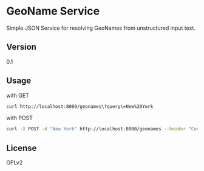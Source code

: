 GeoName Service
=========

Simple JSON Service for resolving GeoNames from unstructured input text.


Version
-

0.1

Usage
-

with GET

```sh
curl http://localhost:8080/geonames\?query\=New%20York
```

with POST

```sh
curl -X POST -d "New York" http://localhost:8080/geonames --header "Content-Type:text/plain"
```

License
-

GPLv2